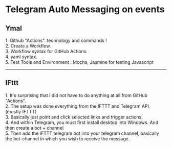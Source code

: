<h1>Telegram Auto Messaging on events</h1>

<h2> Ymal </h2>
1. Github "Actions". technology and commands ! <br>
2. Create a Workflow.<br>
3. Workflow syntax for GitHub Actions.<br>
4. yaml syntax.<br>
5. Test Tools and Environment : Mocha, Jasmine for testing Javascript<br>

---
<h2>IFttt</h2>
1. It's surprising that i did not have to do anything at all from GitHub "Actions".<br>
2. The setup was done everything from the IFTTT and Telegram API. (mostly IFTTT)<br>
3. Basically just point and click selected links and trigger actions.<br>
4. And within Telegram, you must first install desktop into Windows. And then create a bot + channel<br>
5. Then add the IFTTT telegram bot into your telegram channel, basically the bot-channel in which you wish to receive the message.


